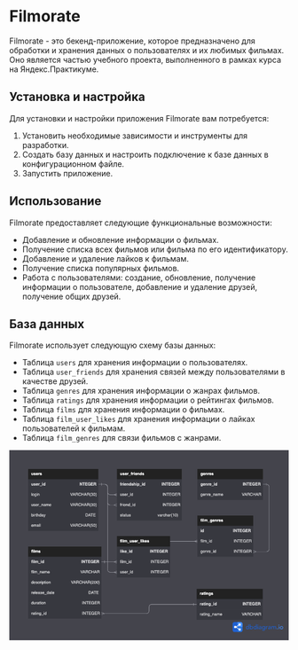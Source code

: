# Filmorate

Filmorate - это бекенд-приложение, которое предназначено для обработки и хранения данных о пользователях и их любимых фильмах. Оно является частью учебного проекта, выполненного в рамках курса на Яндекс.Практикуме.

## Установка и настройка

Для установки и настройки приложения Filmorate вам потребуется:

1. Установить необходимые зависимости и инструменты для разработки.
2. Создать базу данных и настроить подключение к базе данных в конфигурационном файле.
3. Запустить приложение.

## Использование

Filmorate предоставляет следующие функциональные возможности:

- Добавление и обновление информации о фильмах.
- Получение списка всех фильмов или фильма по его идентификатору.
- Добавление и удаление лайков к фильмам.
- Получение списка популярных фильмов.
- Работа с пользователями: создание, обновление, получение информации о пользователе, добавление и удаление друзей, получение общих друзей.

## База данных

Filmorate использует следующую схему базы данных:

- Таблица `users` для хранения информации о пользователях.
- Таблица `user_friends` для хранения связей между пользователями в качестве друзей.
- Таблица `genres` для хранения информации о жанрах фильмов.
- Таблица `ratings` для хранения информации о рейтингах фильмов.
- Таблица `films` для хранения информации о фильмах.
- Таблица `film_user_likes` для хранения информации о лайках пользователей к фильмам.
- Таблица `film_genres` для связи фильмов с жанрами.


![Диаграмма зависимостей базы данных](db4readme.png)
